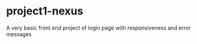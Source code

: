 # project1-nexus
A very basic front end project of login page with responsiveness and error messages
